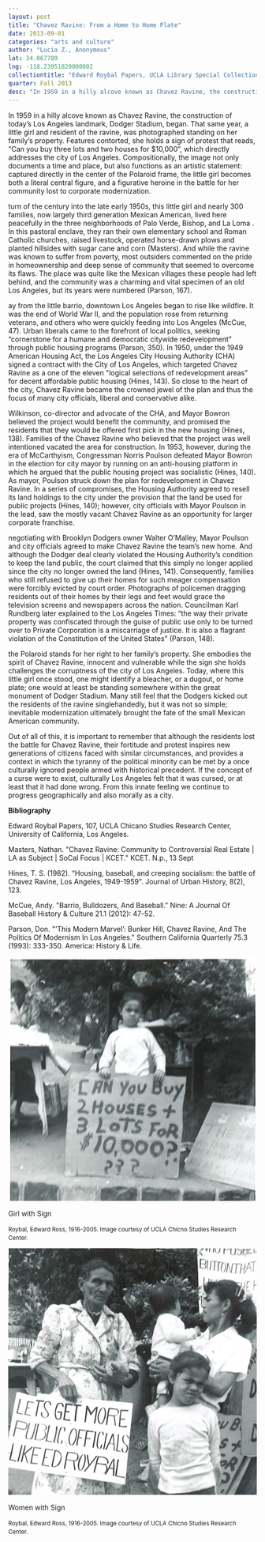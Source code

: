 ```yaml
---
layout: post
title: "Chavez Ravine: From a Home to Home Plate"
date: 2013-09-01
categories: "arts and culture"
author: "Lucia Z., Anonymous"
lat: 34.067789
lng: -118.23951820000002
collectiontitle: "Edward Roybal Papers, UCLA Library Special Collections"
quarter: Fall 2013
desc: "In 1959 in a hilly alcove known as Chavez Ravine, the construction of today’s Los Angeles landmark, Dodger Stadium, began. That same year, a little girl and resident of the ravine, was photographed standing on her family’s property. Features contorted, she holds a sign of protest that reads, “Can you buy three lots and two houses for $10,000”, which directly addresses the city of Los Angeles. Compositionally, the image not only documents a time and place, but also functions as an artistic statement: captured directly in the center of the Polaroid frame, the little girl becomes both a literal central figure, and a figurative heroine in the battle for her community lost to corporate modernization."
---
```

In 1959 in a hilly alcove known as Chavez Ravine, the construction of today’s Los Angeles landmark, Dodger Stadium, began. That same year, a little girl and resident of the ravine, was photographed standing on her family’s property. Features contorted, she holds a sign of protest that reads, “Can you buy three lots and two houses for $10,000”, which directly addresses the city of Los Angeles. Compositionally, the image not only documents a time and place, but also functions as an artistic statement: captured directly in the center of the Polaroid frame, the little girl becomes both a literal central figure, and a figurative heroine in the battle for her community lost to corporate modernization.

turn of the century into the late early 1950s, this little girl and nearly 300 families, now largely third generation Mexican American, lived here peacefully in the three neighborhoods of Palo Verde, Bishop, and La Loma . In this pastoral enclave, they ran their own elementary school and Roman Catholic churches, raised livestock, operated horse-drawn plows and planted hillsides with sugar cane and corn (Masters). And while the ravine was known to suffer from poverty, most outsiders commented on the pride in homeownership and deep sense of community that seemed to overcome its flaws. The place was quite like the Mexican villages these people had left behind, and the community was a charming and vital specimen of an old Los Angeles, but its years were numbered (Parson, 167).

ay from the little barrio, downtown Los Angeles began to rise like wildfire. It was the end of World War II, and the population rose from returning veterans, and others who were quickly feeding into Los Angeles (McCue, 47). Urban liberals came to the forefront of local politics, seeking “cornerstone for a humane and democratic citywide redevelopment” through public housing programs (Parson, 350). In 1950, under the 1949 American Housing Act, the Los Angeles City Housing Authority (CHA) signed a contract with the City of Los Angeles, which targeted Chavez Ravine as a one of the eleven &quot;logical selections of redevelopment areas&quot; for decent affordable public housing (Hines, 143). So close to the heart of the city, Chavez Ravine became the crowned jewel of the plan and thus the focus of many city officials, liberal and conservative alike.

Wilkinson, co-director and advocate of the CHA, and Mayor Bowron believed the project would benefit the community, and promised the residents that they would be offered first pick in the new housing (Hines, 138). Families of the Chavez Ravine who believed that the project was well intentioned vacated the area for construction. In 1953, however, during the era of McCarthyism, Congressman Norris Poulson defeated Mayor Bowron in the election for city mayor by running on an anti-housing platform in which he argued that the public housing project was socialistic (Hines, 140). As mayor, Poulson struck down the plan for redevelopment in Chavez Ravine. In a series of compromises, the Housing Authority agreed to resell its land holdings to the city under the provision that the land be used for public projects (Hines, 140); however, city officials with Mayor Poulson in the lead, saw the mostly vacant Chavez Ravine as an opportunity for larger corporate franchise.

negotiating with Brooklyn Dodgers owner Walter O’Malley, Mayor Poulson and city officials agreed to make Chavez Ravine the team’s new home. And although the Dodger deal clearly violated the Housing Authority’s condition to keep the land public, the court claimed that this simply no longer applied since the city no longer owned the land (Hines, 141). Consequently, families who still refused to give up their homes for such meager compensation were forcibly evicted by court order. Photographs of policemen dragging residents out of their homes by their legs and feet would grace the television screens and newspapers across the nation. Councilman Karl Rundberg later explained to the Los Angeles Times: “the way their private property was confiscated through the guise of public use only to be turned over to Private Corporation is a miscarriage of justice. It is also a flagrant violation of the Constitution of the United States” (Parson, 148).

 the Polaroid stands for her right to her family’s property. She embodies the spirit of Chavez Ravine, innocent and vulnerable while the sign she holds challenges the corruptness of the city of Los Angeles. Today, where this little girl once stood, one might identify a bleacher, or a dugout, or home plate; one would at least be standing somewhere within the great monument of Dodger Stadium. Many still feel that the Dodgers kicked out the residents of the ravine singlehandedly, but it was not so simple; inevitable modernization ultimately brought the fate of the small Mexican American community.

Out of all of this, it is important to remember that although the residents lost the battle for Chavez Ravine, their fortitude and protest inspires new generations of citizens faced with similar circumstances, and provides a context in which the tyranny of the political minority can be met by a once culturally ignored people armed with historical precedent. If the concept of a curse were to exist, culturally Los Angeles felt that it was cursed, or at least that it had done wrong. From this innate feeling we continue to progress geographically and also morally as a city.


**Bibliography**

Edward Roybal Papers, 107, UCLA Chicano Studies Research Center, University of California, Los Angeles.

<bibl/>
Masters, Nathan. &quot;Chavez Ravine: Community to Controversial Real Estate | LA as Subject | SoCal Focus | KCET.&quot; KCET. N.p., 13 Sept

Hines, T. S. (1982). “Housing, baseball, and creeping socialism: the battle of Chavez Ravine, Los Angeles, 1949-1959&quot;. Journal of Urban History, 8(2), 123.

McCue, Andy. &quot;Barrio, Bulldozers, And Baseball.&quot; Nine: A Journal Of Baseball History &amp; Culture 21.1 (2012): 47-52.

Parson, Don. &quot;’This Modern Marvel’: Bunker Hill, Chavez Ravine, And The Politics Of Modernism In Los Angeles.&quot; Southern California Quarterly 75.3 (1993): 333-350. America: History &amp; Life.


<img src='../images/chavez_ravine_1.jpg' alt='Young girl holds a sign that says can you buy two house and three lots for $10000?'>
<figcaption><p>Girl with Sign</p><p><small>Roybal, Edward Ross, 1916-2005. Image courtesy of UCLA Chicno Studies Research Center.</small></p>
<img src='../images/chavez2.jpg' alt='An older woman holds a dog in one arm and a sign with the other than that says lets get more public officials like ed roybal. A woman holds a baby. A young girl stands in front of them.'>
<figcaption><p>Women with Sign</p><p><small>Roybal, Edward Ross, 1916-2005. Image courtesy of UCLA Chicno Studies Research Center.</small></p>
